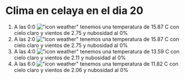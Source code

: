 # Clima en celaya en el dia 20

1. A las 0:0 !["icon weather"](http://openweathermap.org/img/w/01n.png) tenemos una temperatura de 15.87 C con cielo claro y  vientos de 2.75 y nubosidad al 0%
1. A las 2:0 !["icon weather"](http://openweathermap.org/img/w/01n.png) tenemos una temperatura de 15.87 C con cielo claro y  vientos de 2.75 y nubosidad al 0%
1. A las 4:0 !["icon weather"](http://openweathermap.org/img/w/01n.png) tenemos una temperatura de 13.59 C con cielo claro y  vientos de 2.11 y nubosidad al 0%
1. A las 6:0 !["icon weather"](http://openweathermap.org/img/w/01n.png) tenemos una temperatura de 11.82 C con cielo claro y  vientos de 2.06 y nubosidad al 0%
